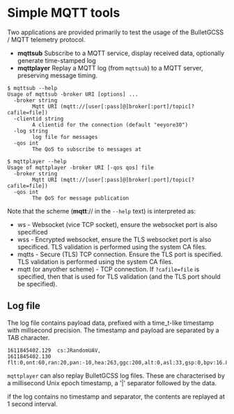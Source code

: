 # Simple MQTT tools

Two applications are provided primarily to test the usage of the BulletGCSS / MQTT telemetry protocol.

* **mqttsub** Subscribe to a MQTT service, display received data, optionally generate time-stamped log
* **mqttplayer** Replay a MQTT log (from `mqttsub`) to a MQTT server, preserving message timing.

```
$ mqttsub --help
Usage of mqttsub -broker URI [options] ...
  -broker string
    	Mqtt URI (mqtt://[user[:pass]@]broker[:port]/topic[?cafile=file])
  -clientid string
    	A clientid for the connection (default "eeyore30")
  -log string
    	log file for messages
  -qos int
    	The QoS to subscribe to messages at
```

```
$ mqttplayer --help
Usage of mqttplayer -broker URI [-qos qos] file
  -broker string
    	Mqtt URI (mqtt://[user[:pass]@]broker[:port]/topic[?cafile=file])
  -qos int
    	The QoS for message publication
```

Note that the scheme (**mqtt**:// in the `--help` text) is interpreted as:

* ws - Websocket (vice TCP socket), ensure the websocket port is also specificed
* wss - Encrypted websocket, ensure the TLS websocket port is also specificed. TLS validation is performed using the system CA files.
* mqtts - Secure (TLS) TCP connection. Ensure the TLS port is specified. TLS validation is performed using the system CA files.
* mqtt (or anyother scheme) - TCP connection. If `?cafile=file` is specified, then that is used for TLS validation (and the TLS port should be specified).

## Log file

The log file contains payload data, prefixed with a time_t-like timestamp with millsecond precision. The timestamp and payload are separated by a TAB character.

```
1611845402.129  cs:JRandomUAV,
1611845402.130  flt:0,ont:60,ran:20,pan:-10,hea:263,ggc:200,alt:0,asl:33,gsp:0,bpv:16.80,cad:0,cud:0.11,rsi:100,
```

`mqttplayer` can also replay BulletGCSS log files. These are characterised by a millisecond Unix epoch timestamp, a '|' separator followed by the data.

if the log contains no timestamp and separator, the contents are replayed at 1 second interval.

